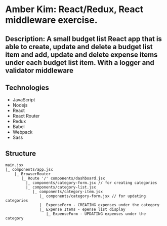 # Amber Kim: React/Redux, React middleware exercise.

## Description: A small budget list React app that is able to create, update and delete a budget list item and add, update and delete expense items under each budget list item. With a logger and validator middleware

## Technologies
* JavaScript
* Nodejs
* React
* React Router
* Redux
* Babel
* Webpack
* Sass

## Structure
```
main.jsx
|_ components/app.jsx
    |_ BrowserRouter
       |_ Route '/' components/dashboard.jsx
         |_ components/category-form.jsx // for creating categories
         |_ components/category-list.jsx
            |_ components/category-item.jsx
               |_ components/category-form.jsx // for updating categories
               |_ ExpenseForm - CREATING expenses under the category
               |_ Expense Items - epense list display
                  |_ ExpenseForm - UPDATING expenses under the category
```
